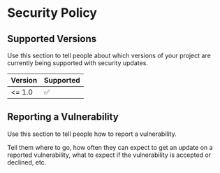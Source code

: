 # Security Policy

## Supported Versions

Use this section to tell people about which versions of your project are
currently being supported with security updates.

| Version | Supported          |
| ------- | ------------------ |
| <= 1.0  | :white_check_mark: |

## Reporting a Vulnerability

Use this section to tell people how to report a vulnerability.

Tell them where to go, how often they can expect to get an update on a
reported vulnerability, what to expect if the vulnerability is accepted or
declined, etc.

